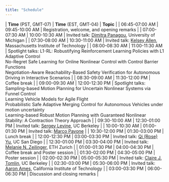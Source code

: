 ```yaml
---
title: "Schedule"
---
```


| **Time** (PST, GMT-07) | **Time** (EST, GMT-04) | **Topic**                                                                                                                                                                                                                                                                                                 |
| 06:45-07:00 AM         | 09:45-10:00 AM         | Registration, welcome, and opening remarks                                                                                                                                                                                                                                                                |
| 07:00-07:30 AM         | 10:00-10:30 AM         | Invited talk: [Dimitra Panagou](http://www-personal.umich.edu/~dpanagou/), University of Michigan                                                                                                                                                                                                         |
| 07:30-08:00 AM         | 10:30-11:00 AM         | Invited talk: [Kelsey Allen](https://web.mit.edu/krallen/www/), Massachusetts Institute of Technology                                                                                                                                                                                                     |
| 08:00-08:30 AM         | 11:00-11:30 AM         | Spotlight talks: L1-RL: Robustifying Reinforcement Learning Policies with L1 Adaptive Control <br/> No-Regret Safe Learning for Online Nonlinear Control with Control Barrier Functions	<br/> Negotiation-Aware Reachability-Based Safety Verification for Autonomous Driving in Interactive Scenarios |
| 08:30-09:00 AM         | 11:30-12:00 PM         | Coffee break                                                                                                                                                                                                                                                                                              |
| 09:00-09:30 AM         | 12:00-12:30 PM         | Spotlight talks: 	Sampling-based Motion Planning for Uncertain Nonlinear Systems via Funnel Control<br/> Learning Vehicle Models for Agile Flight <br/> Probabilistic Safe Adaptive Merging Control for Autonomous Vehicles under motion uncertainty <br/> Learning-based Robust Motion Planning with Guaranteed Nonlinear Stability: A Contraction Theory Approach                                                                                                                                                                                                                                                                                         |
| 09:30-10:00 AM         | 12:30-01:00 PM         | Invited talk: [Sergey Levine](https://people.eecs.berkeley.edu/~svlevine/), UC Berkeley                                                                                                                                                                                                                   |
| 10:00-10:30 AM         | 01:00-01:30 PM         | Invited talk: [Marco Pavone](https://web.stanford.edu/~pavone/index.html)                                                                                                                                                                                                                                 |
| 10:30-12:00 PM         | 01:30-03:00 PM         | Lunch break                                                                                                                                                                                                                                                                                               |
| 12:00-12:30 PM         | 03:00-03:30 PM         | Invited talk:  [Qi (Rose) Yu](http://roseyu.com/),  UC San Diego                                                                                                                                                                                                                                          |
| 12:30-01:00 PM         | 03:30-04:00 PM         | Invited talk: [Melanie N. Zeilinger](https://mavt.ethz.ch/the-department/people/person-detail.MTQyNzM3.TGlzdC81NTMsLTY5MzYxOTMw.html), ETH Zurich                                                                                                                                                         |
| 01:00-01:30 PM         | 04:00-04:30 PM         | Coffee break and Poster session                                                                                                                                                                                                                                                                           |
| 01:30-02:00 PM         | 04:30-05:00 PM         | Poster session                                                                                                                                                                                                                                                                                            |
| 02:00-02:30 PM         | 05:00-05:30 PM         | Invited talk: [Claire J. Tomlin](https://people.eecs.berkeley.edu/~tomlin/), UC Berkeley                                                                                                                                                                                                                  |
| 02:30-03:00 PM         | 05:30-06:00 PM         | Invited talk: [Aaron Ames](http://ames.caltech.edu/), California Institute of Technology                                                                                                                                                                                                                  |
| 03:00-03:30 PM         | 06:00-06:30 PM         | Discussion and closing remarks                                                                                                                                                                                                                                                                            |

